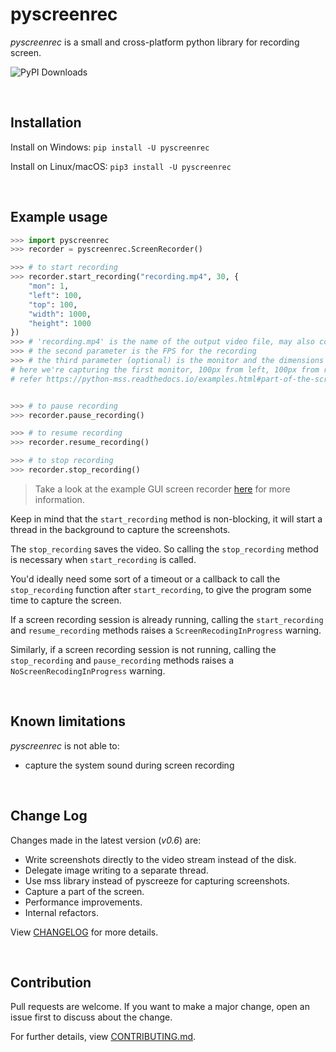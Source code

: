 # pyscreenrec

*pyscreenrec* is a small and cross-platform python library for recording screen.


![PyPI Downloads](https://static.pepy.tech/badge/pyscreenrec)

<br>

## Installation
Install on Windows: 
`pip install -U pyscreenrec`

Install on Linux/macOS: 
`pip3 install -U pyscreenrec`

<br>

## Example usage


``` python
>>> import pyscreenrec
>>> recorder = pyscreenrec.ScreenRecorder()

>>> # to start recording
>>> recorder.start_recording("recording.mp4", 30, {
	"mon": 1,
	"left": 100,
	"top": 100,
	"width": 1000,
	"height": 1000
}) 
>>> # 'recording.mp4' is the name of the output video file, may also contain full path like 'C:/Users/<user>/Videos/video.mp4'
>>> # the second parameter is the FPS for the recording
>>> # the third parameter (optional) is the monitor and the dimensions that needs to be recorded,
# here we're capturing the first monitor, 100px from left, 100px from right, and then 1000px each in resp. axes
# refer https://python-mss.readthedocs.io/examples.html#part-of-the-screen-of-the-2nd-monitor for more information


>>> # to pause recording
>>> recorder.pause_recording()

>>> # to resume recording
>>> recorder.resume_recording()

>>> # to stop recording
>>> recorder.stop_recording()
```

> Take a look at the example GUI screen recorder [here](examples/gui_recorder.py) for more information.

Keep in mind that the `start_recording` method is non-blocking, it will start a thread in the background to capture the screenshots.


The `stop_recording` saves the video. So calling the `stop_recording` method is necessary when `start_recording` is called.

You'd ideally need some sort of a timeout or a callback to call the `stop_recording` function after `start_recording`, to give the program some time to capture the screen.

If a screen recording session is already running, calling the `start_recording` and `resume_recording` methods raises a `ScreenRecodingInProgress` warning.

Similarly, if a screen recording session is not running, calling the `stop_recording` and `pause_recording` methods raises a `NoScreenRecodingInProgress` warning.


<br>

## Known limitations

*pyscreenrec* is not able to:
- capture the system sound during screen recording

<br>

## Change Log

Changes made in the latest version (*v0.6*) are:

- Write screenshots directly to the video stream instead of the disk.
- Delegate image writing to a separate thread.
- Use mss library instead of pyscreeze for capturing screenshots.
- Capture a part of the screen.
- Performance improvements.
- Internal refactors.



View [CHANGELOG](https://github.com/shravanasati/pyscreenrec/blob/master/CHANGELOG) for more details.

<br>

## Contribution

Pull requests are welcome. If you want to make a major change, open an issue first to discuss about the change.

For further details, view [CONTRIBUTING.md](https://github.com/shravanasati/pyscreenrec/blob/master/CONTRIBUTING.md).